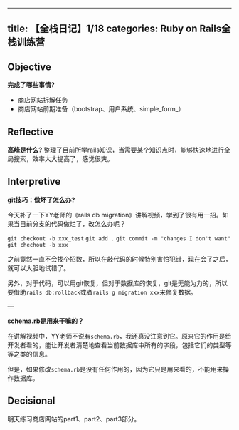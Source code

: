 
---
title: 【全栈日记】1/18
categories: Ruby on Rails全栈训练营
---

## Objective
**完成了哪些事情?**
- 商店网站拆解任务
- 商店网站前期准备（bootstrap、用户系统、simple\_form\_）

## Reflective
**高峰是什么?**
整理了目前所学rails知识，当需要某个知识点时，能够快速地进行全局搜索，效率大大提高了，感觉很爽。

## Interpretive
**git技巧：做坏了怎么办?**

今天补了一下YY老师的《rails db migration》讲解视频，学到了很有用一招。如果当目前分支的代码做烂了，改怎么办呢？

`git checkout -b xxx_test`
`git add .`
`git commit -m "changes I don't want"`
`git chechout -b xxx`

之前竟然一直不会找个招数，所以在敲代码的时候特别害怕犯错，现在会了之后，就可以大胆地试错了。

另外，对于代码，可以用git恢复，但对于数据库的恢复，git是无能为力的，所以要借助`rails db:rollback`或者`rails g migration xxx`来修复数据。

—

**schema.rb是用来干嘛的？**

在讲解视频中，YY老师不说有`schema.rb`，我还真没注意到它。原来它的作用是给开发者看的，能让开发者清楚地查看当前数据库中所有的字段，包括它们的类型等等之类的信息。

但是，如果修改`schema.rb`是没有任何作用的，因为它只是用来看的，不能用来操作数据库。

## Decisional
明天练习商店网站的part1、part2、part3部分。